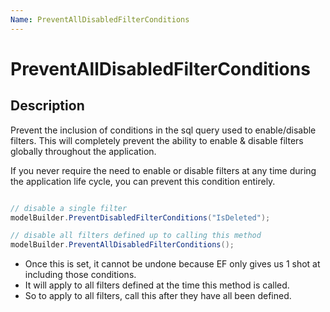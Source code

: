 ```yaml
---
Name: PreventAllDisabledFilterConditions
---
```


# PreventAllDisabledFilterConditions

## Description

Prevent the inclusion of conditions in the sql query used to enable/disable filters. This will completely prevent the ability to enable & disable filters globally throughout the application.

If you never require the need to enable or disable filters at any time during the application life cycle, you can prevent this condition entirely.


```csharp

// disable a single filter
modelBuilder.PreventDisabledFilterConditions("IsDeleted");

// disable all filters defined up to calling this method
modelBuilder.PreventAllDisabledFilterConditions();

```

 - Once this is set, it cannot be undone because EF only gives us 1 shot at including those conditions.
 - It will apply to all filters defined at the time this method is called.  
 - So to apply to all filters, call this after they have all been defined.
